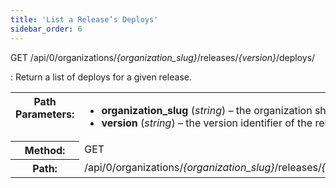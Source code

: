 ```yaml
---
title: 'List a Release’s Deploys'
sidebar_order: 6
---
```


GET /api/0/organizations/_{organization_slug}_/releases/_{version}_/deploys/

: Return a list of deploys for a given release.

  <table class="table"><tbody valign="top"><tr><th>Path Parameters:</th><td><ul><li><strong>organization_slug</strong> (<em>string</em>) – the organization short name</li><li><strong>version</strong> (<em>string</em>) – the version identifier of the release.</li></ul></td></tr><tr><th>Method:</th><td>GET</td></tr><tr><th>Path:</th><td>/api/0/organizations/<em>{organization_slug}</em>/releases/<em>{version}</em>/deploys/</td></tr></tbody></table>
